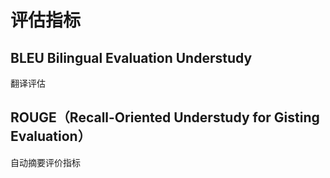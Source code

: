 # 评估指标

## BLEU Bilingual Evaluation Understudy
翻译评估

## ROUGE（Recall-Oriented Understudy for Gisting Evaluation）
自动摘要评价指标
